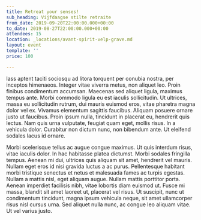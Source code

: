 ```yaml
---
title: Retreat your senses!
sub_heading: Vijfdaagse stilte retraite
from_date: 2019-09-20T22:00:00.000+00:00
to_date: 2019-08-27T22:00:00.000+00:00
attendees: 15
location: _locations/avant-spirit-velp-grave.md
layout: event
template: ''
price: 100

---
```

lass aptent taciti sociosqu ad litora torquent per conubia nostra, per inceptos himenaeos. Integer vitae viverra metus, non aliquet leo. Proin finibus condimentum accumsan. Maecenas sed aliquet ligula, maximus tempus ante. Morbi commodo ligula eu est iaculis sollicitudin. Ut ultrices, massa eu sollicitudin rutrum, dui mauris euismod eros, vitae pharetra magna dolor vel ex. Vivamus elementum sagittis faucibus. Aliquam posuere ornare justo ut faucibus. Proin ipsum nulla, tincidunt in placerat eu, hendrerit quis lectus. Nam quis urna vulputate, feugiat quam eget, mollis risus. In a vehicula dolor. Curabitur non dictum nunc, non bibendum ante. Ut eleifend sodales lacus id ornare.

Morbi scelerisque tellus ac augue congue maximus. Ut quis interdum risus, vitae iaculis dolor. In hac habitasse platea dictumst. Morbi sodales fringilla tempus. Aenean mi dui, ultrices quis aliquam sit amet, hendrerit vel mauris. Nullam eget eros id nisi gravida luctus a ac purus. Pellentesque habitant morbi tristique senectus et netus et malesuada fames ac turpis egestas. Nullam a mattis nisl, eget aliquam augue. Nullam mattis porttitor porta. Aenean imperdiet facilisis nibh, vitae lobortis diam euismod ut. Fusce mi massa, blandit sit amet laoreet ut, placerat vel risus. Ut suscipit, nunc ut condimentum tincidunt, magna ipsum vehicula neque, sit amet ullamcorper risus nisl cursus urna. Sed aliquet nulla nunc, ac congue leo aliquam vitae. Ut vel varius justo.